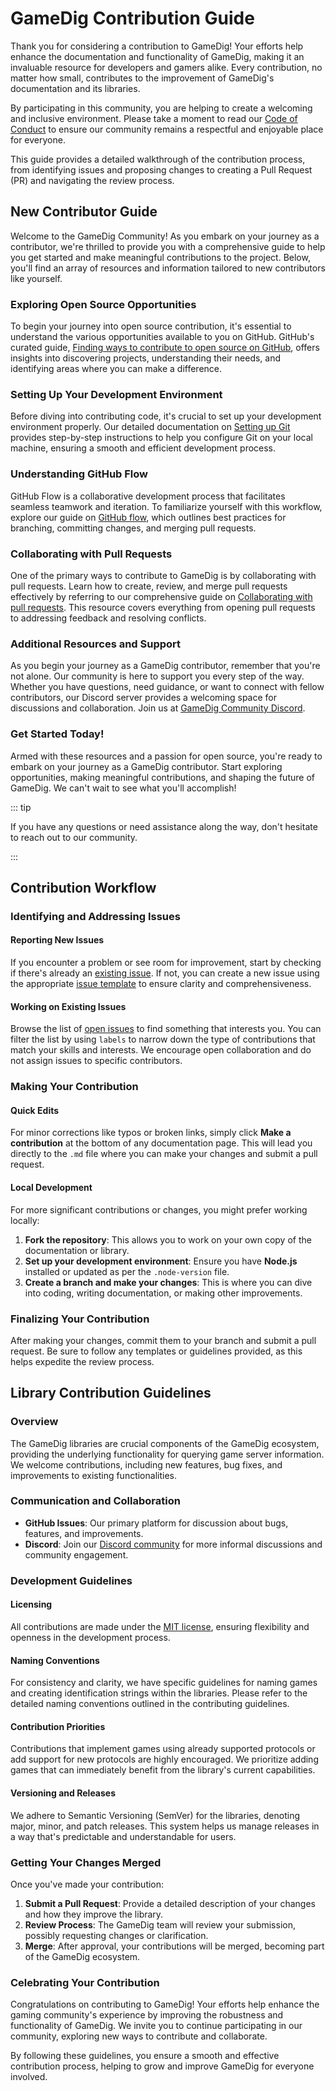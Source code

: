 # GameDig Contribution Guide

Thank you for considering a contribution to GameDig! Your efforts help enhance
the documentation and functionality of GameDig, making it an invaluable resource
for developers and gamers alike. Every contribution, no matter how small,
contributes to the improvement of GameDig's documentation and its libraries.

By participating in this community, you are helping to create a welcoming and
inclusive environment. Please take a moment to read our
[Code of Conduct](/code-of-conduct) to ensure our community remains a respectful
and enjoyable place for everyone.

This guide provides a detailed walkthrough of the contribution process, from
identifying issues and proposing changes to creating a Pull Request (PR) and
navigating the review process.

## New Contributor Guide

Welcome to the GameDig Community! As you embark on your journey as a
contributor, we're thrilled to provide you with a comprehensive guide to help
you get started and make meaningful contributions to the project. Below, you'll
find an array of resources and information tailored to new contributors like
yourself.

### Exploring Open Source Opportunities

To begin your journey into open source contribution, it's essential to
understand the various opportunities available to you on GitHub. GitHub's
curated guide,
[Finding ways to contribute to open source on GitHub](https://docs.github.com/en/get-started/exploring-projects-on-github/finding-ways-to-contribute-to-open-source-on-github),
offers insights into discovering projects, understanding their needs, and
identifying areas where you can make a difference.

### Setting Up Your Development Environment

Before diving into contributing code, it's crucial to set up your development
environment properly. Our detailed documentation on
[Setting up Git](https://docs.github.com/en/get-started/getting-started-with-git/set-up-git)
provides step-by-step instructions to help you configure Git on your local
machine, ensuring a smooth and efficient development process.

### Understanding GitHub Flow

GitHub Flow is a collaborative development process that facilitates seamless
teamwork and iteration. To familiarize yourself with this workflow, explore our
guide on
[GitHub flow](https://docs.github.com/en/get-started/using-github/github-flow),
which outlines best practices for branching, committing changes, and merging
pull requests.

### Collaborating with Pull Requests

One of the primary ways to contribute to GameDig is by collaborating with pull
requests. Learn how to create, review, and merge pull requests effectively by
referring to our comprehensive guide on
[Collaborating with pull requests](https://docs.github.com/en/github/collaborating-with-pull-requests).
This resource covers everything from opening pull requests to addressing
feedback and resolving conflicts.

### Additional Resources and Support

As you begin your journey as a GameDig contributor, remember that you're not
alone. Our community is here to support you every step of the way. Whether you
have questions, need guidance, or want to connect with fellow contributors, our
Discord server provides a welcoming space for discussions and collaboration.
Join us at [GameDig Community Discord](https://discord.gg/NVCMn3tnxH).

### Get Started Today!

Armed with these resources and a passion for open source, you're ready to embark
on your journey as a GameDig contributor. Start exploring opportunities, making
meaningful contributions, and shaping the future of GameDig. We can't wait to
see what you'll accomplish!

::: tip

If you have any questions or need assistance along the way, don't hesitate to
reach out to our community.

:::

## Contribution Workflow

### Identifying and Addressing Issues

#### Reporting New Issues

If you encounter a problem or see room for improvement, start by checking if
there's already an [existing issue](https://github.com/github/docs/issues). If
not, you can create a new issue using the appropriate
[issue template](https://github.com/github/docs/issues/new/choose) to ensure
clarity and comprehensiveness.

#### Working on Existing Issues

Browse the list of [open issues](https://github.com/github/docs/issues) to find
something that interests you. You can filter the list by using `labels` to
narrow down the type of contributions that match your skills and interests. We
encourage open collaboration and do not assign issues to specific contributors.

### Making Your Contribution

#### Quick Edits

For minor corrections like typos or broken links, simply click **Make a
contribution** at the bottom of any documentation page. This will lead you
directly to the `.md` file where you can make your changes and submit a pull
request.

#### Local Development

For more significant contributions or changes, you might prefer working locally:

1. **Fork the repository**: This allows you to work on your own copy of the
   documentation or library.
2. **Set up your development environment**: Ensure you have **Node.js**
   installed or updated as per the `.node-version` file.
3. **Create a branch and make your changes**: This is where you can dive into
   coding, writing documentation, or making other improvements.

### Finalizing Your Contribution

After making your changes, commit them to your branch and submit a pull request.
Be sure to follow any templates or guidelines provided, as this helps expedite
the review process.

## Library Contribution Guidelines

### Overview

The GameDig libraries are crucial components of the GameDig ecosystem, providing
the underlying functionality for querying game server information. We welcome
contributions, including new features, bug fixes, and improvements to existing
functionalities.

### Communication and Collaboration

- **GitHub Issues**: Our primary platform for discussion about bugs, features,
  and improvements.
- **Discord**: Join our [Discord community](https://discord.gg/NVCMn3tnxH) for
  more informal discussions and community engagement.

### Development Guidelines

#### Licensing

All contributions are made under the
[MIT license](https://opensource.org/licenses/MIT), ensuring flexibility and
openness in the development process.

#### Naming Conventions

For consistency and clarity, we have specific guidelines for naming games and
creating identification strings within the libraries. Please refer to the
detailed naming conventions outlined in the contributing guidelines.

#### Contribution Priorities

Contributions that implement games using already supported protocols or add
support for new protocols are highly encouraged. We prioritize adding games that
can immediately benefit from the library's current capabilities.

#### Versioning and Releases

We adhere to Semantic Versioning (SemVer) for the libraries, denoting major,
minor, and patch releases. This system helps us manage releases in a way that's
predictable and understandable for users.

### Getting Your Changes Merged

Once you've made your contribution:

1. **Submit a Pull Request**: Provide a detailed description of your changes and
   how they improve the library.
2. **Review Process**: The GameDig team will review your submission, possibly
   requesting changes or clarification.
3. **Merge**: After approval, your contributions will be merged, becoming part
   of the GameDig ecosystem.

### Celebrating Your Contribution

Congratulations on contributing to GameDig! Your efforts help enhance the gaming
community's experience by improving the robustness and functionality of GameDig.
We invite you to continue participating in our community, exploring new ways to
contribute and collaborate.

By following these guidelines, you ensure a smooth and effective contribution
process, helping to grow and improve GameDig for everyone involved.
